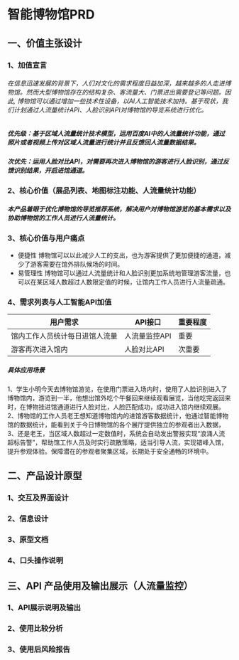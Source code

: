 # 智能博物馆PRD
## 一、价值主张设计
### 1、加值宣言
###### 在信息迅速发展的背景下，人们对文化的需求程度日益加深，越来越多的人走进博物馆。然而大型博物馆存在的结构复杂、客流量大、门票进出需要登记等问题。因此, 博物馆可以通过增加一些技术性设备，以AI人工智能技术加持。基于现状，我们计划通过人流量统计API、人脸识别API对博物馆的导览系统进行优化。
##### 优先级：基于区域人流量统计技术模型，运用百度AI中的人流量统计功能，通过照片或者视频上传对区域人流量进行统计并且反馈回人流量数据结果。
##### 次优先：运用人脸对比API，对需要再次进入博物馆的游客进行人脸识别，通过反馈识别结果，开启进馆通道。

### 2、核心价值（展品列表、地图标注功能、人流量统计功能）
##### 本产品着眼于优化博物馆的导览推荐系统，解决用户对博物馆游览的基本需求以及协助博物馆的工作人员进行人流量统计。

### 3、核心价值与用户痛点
* 便捷性
博物馆可以以此减少人工的支出，也为游客提供了更加便捷的通道，减少了游客需要在馆外排队候场的时间。
* 易管理性
博物馆可以通过人流量统计和人脸识别更加系统地管理游客流量，也可以在某区域人数超过人数限定值的时候，让馆内工作人员进行人流量疏通。

### 4、需求列表与人工智能API加值
|  用户需求  | API接口  | 重要程度  |
|  ----  | ----  | ----  |
| 馆内工作人员统计每日进馆人流量| 人流量监控API | 重要 |
| 游客再次进入馆内 | 人脸对比API | 次重要  |

##### 具体应用场景
1、学生小明今天去博物馆游览，在使用门票进入场内时，使用了人脸识别进入了博物馆内，游览到一半，他想出馆外吃个午餐回来继续观看展览，当他吃完返回来时，在博物挂进馆通道进行人脸对比，人脸匹配成功，成功进入馆内继续观展。
2、博物馆的工作人员老王想知道博物馆内的进馆游客数据统计，他通过智能博物馆的数据统计，能看到关于今日博物馆的各个展厅提供独立的参观者出入数据，
3、还是老王，当区域人数超过一定数值时，系统会自动发出警报实现“浪涌人流超标告警”，帮助馆工作人员及时实行疏散策略，适当引导人流，实现错峰入馆，提升参观体验。保障潜在的参观者聚集区域，长期处于安全通畅的环境中。

## 二、产品设计原型
### 1、交互及界面设计
### 2、信息设计
### 3、原型文档 
### 4、口头操作说明 
## 三、API 产品使用及输出展示（人流量监控）
### 1、API展示说明及输出 
### 2、使用比较分析
### 3、使用后风险报告

                
